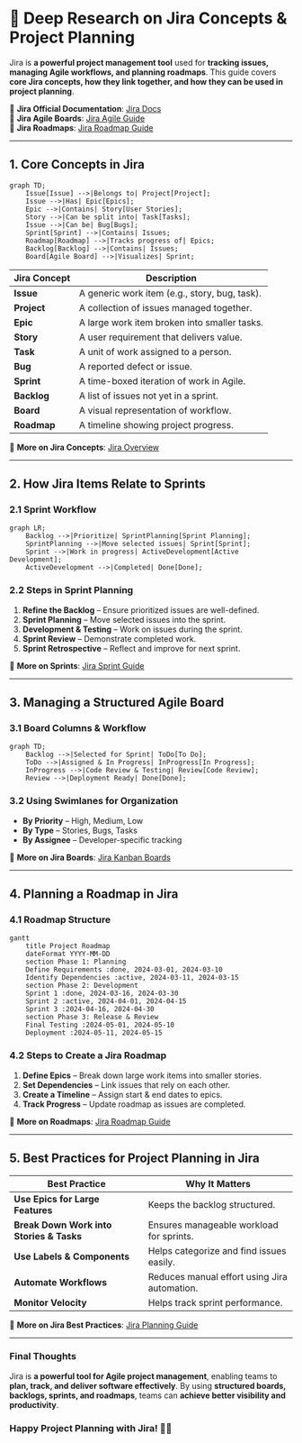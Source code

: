 # 📌 Deep Research on Jira Concepts & Project Planning

Jira is **a powerful project management tool** used for **tracking issues, managing Agile workflows, and planning roadmaps**. This guide covers **core Jira concepts, how they link together, and how they can be used in project planning**.

📌 **Jira Official Documentation**: [Jira Docs](https://support.atlassian.com/jira-software-cloud/)  
📌 **Jira Agile Boards**: [Jira Agile Guide](https://www.atlassian.com/software/jira/agile)  
📌 **Jira Roadmaps**: [Jira Roadmap Guide](https://support.atlassian.com/jira-software-cloud/docs/what-is-a-roadmap/)  

---

## **1. Core Concepts in Jira**  

```mermaid
graph TD;
    Issue[Issue] -->|Belongs to| Project[Project];
    Issue -->|Has| Epic[Epics];
    Epic -->|Contains| Story[User Stories];
    Story -->|Can be split into| Task[Tasks];
    Issue -->|Can be| Bug[Bugs];
    Sprint[Sprint] -->|Contains| Issues;
    Roadmap[Roadmap] -->|Tracks progress of| Epics;
    Backlog[Backlog] -->|Contains| Issues;
    Board[Agile Board] -->|Visualizes| Sprint;
```

| Jira Concept | Description |
|-------------|------------|
| **Issue** | A generic work item (e.g., story, bug, task). |
| **Project** | A collection of issues managed together. |
| **Epic** | A large work item broken into smaller tasks. |
| **Story** | A user requirement that delivers value. |
| **Task** | A unit of work assigned to a person. |
| **Bug** | A reported defect or issue. |
| **Sprint** | A time-boxed iteration of work in Agile. |
| **Backlog** | A list of issues not yet in a sprint. |
| **Board** | A visual representation of workflow. |
| **Roadmap** | A timeline showing project progress. |

🔗 **More on Jira Concepts**: [Jira Overview](https://support.atlassian.com/jira-software-cloud/)  

---

## **2. How Jira Items Relate to Sprints**  

### **2.1 Sprint Workflow**  
```mermaid
graph LR;
    Backlog -->|Prioritize| SprintPlanning[Sprint Planning];
    SprintPlanning -->|Move selected issues| Sprint[Sprint];
    Sprint -->|Work in progress| ActiveDevelopment[Active Development];
    ActiveDevelopment -->|Completed| Done[Done];
```

### **2.2 Steps in Sprint Planning**  
1. **Refine the Backlog** – Ensure prioritized issues are well-defined.  
2. **Sprint Planning** – Move selected issues into the sprint.  
3. **Development & Testing** – Work on issues during the sprint.  
4. **Sprint Review** – Demonstrate completed work.  
5. **Sprint Retrospective** – Reflect and improve for next sprint.  

🔗 **More on Sprints**: [Jira Sprint Guide](https://support.atlassian.com/jira-software-cloud/docs/create-and-start-a-sprint/)  

---

## **3. Managing a Structured Agile Board**  

### **3.1 Board Columns & Workflow**  
```mermaid
graph TD;
    Backlog -->|Selected for Sprint| ToDo[To Do];
    ToDo -->|Assigned & In Progress| InProgress[In Progress];
    InProgress -->|Code Review & Testing| Review[Code Review];
    Review -->|Deployment Ready| Done[Done];
```

### **3.2 Using Swimlanes for Organization**  
- **By Priority** – High, Medium, Low  
- **By Type** – Stories, Bugs, Tasks  
- **By Assignee** – Developer-specific tracking  

🔗 **More on Jira Boards**: [Jira Kanban Boards](https://support.atlassian.com/jira-software-cloud/docs/what-is-kanban/)  

---

## **4. Planning a Roadmap in Jira**  

### **4.1 Roadmap Structure**  
```mermaid
gantt
    title Project Roadmap
    dateFormat YYYY-MM-DD
    section Phase 1: Planning
    Define Requirements :done, 2024-03-01, 2024-03-10
    Identify Dependencies :active, 2024-03-11, 2024-03-15
    section Phase 2: Development
    Sprint 1 :done, 2024-03-16, 2024-03-30
    Sprint 2 :active, 2024-04-01, 2024-04-15
    Sprint 3 :2024-04-16, 2024-04-30
    section Phase 3: Release & Review
    Final Testing :2024-05-01, 2024-05-10
    Deployment :2024-05-11, 2024-05-15
```

### **4.2 Steps to Create a Jira Roadmap**  
1. **Define Epics** – Break down large work items into smaller stories.  
2. **Set Dependencies** – Link issues that rely on each other.  
3. **Create a Timeline** – Assign start & end dates to epics.  
4. **Track Progress** – Update roadmap as issues are completed.  

🔗 **More on Roadmaps**: [Jira Roadmap Guide](https://support.atlassian.com/jira-software-cloud/docs/what-is-a-roadmap/)  

---

## **5. Best Practices for Project Planning in Jira**  

| Best Practice | Why It Matters |
|--------------|---------------|
| **Use Epics for Large Features** | Keeps the backlog structured. |
| **Break Down Work into Stories & Tasks** | Ensures manageable workload for sprints. |
| **Use Labels & Components** | Helps categorize and find issues easily. |
| **Automate Workflows** | Reduces manual effort using Jira automation. |
| **Monitor Velocity** | Helps track sprint performance. |

🔗 **More on Jira Best Practices**: [Jira Planning Guide](https://www.atlassian.com/agile/project-management)  

---

### **Final Thoughts**  
Jira is **a powerful tool for Agile project management**, enabling teams to **plan, track, and deliver software effectively**. By using **structured boards, backlogs, sprints, and roadmaps**, teams can **achieve better visibility and productivity**.

### **Happy Project Planning with Jira! 📌🚀**  
